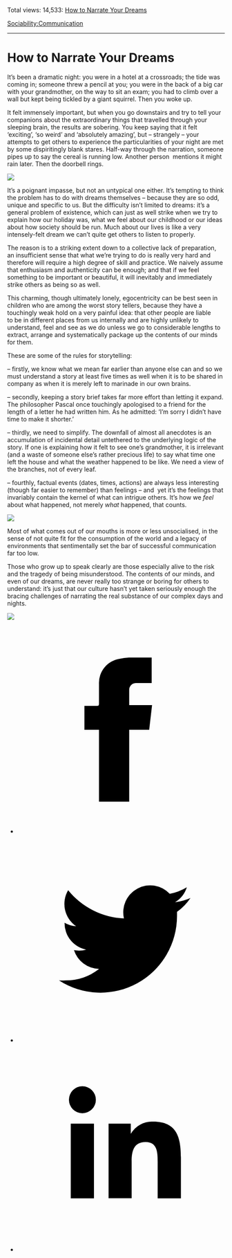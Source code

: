 Total views: 14,533: [How to Narrate Your Dreams](https://www.theschooloflife.com/thebookoflife/how-to-narrate-your-dreams/)

[Sociability:](https://www.theschooloflife.com/thebookoflife/category/sociability/)[Communication](https://www.theschooloflife.com/thebookoflife/category/sociability/communication/)

* * *

# How to Narrate Your Dreams
<style>
						.alignnone {
  display: block;
  margin-left: auto;
  margin-right: auto;
  align: center:
}

.addtoany_share_save_container {
display:none;
}

.wp-block-image {
		display: block;
  margin-left: auto;
  margin-right: auto;
  width: 50%;
}

.aligncenter {
display: block;
  margin-left: auto;
  margin-right: auto;
  align: center:
}

@media only screen and (max-width: 500px) {
  .wp-block-image {
		display: block;
  margin-left: auto;
  margin-right: auto;
  width: 100%;
} }

h1 {max-width: 600px !important;
}
.s18-single-post .content-area .site-main article .post-cat-header-display + .old-wrapper p {
    font-size: 1.200em
}
						</style>

It’s been a dramatic night: you were in a hotel at a crossroads; the tide was coming in; someone threw a pencil at you; you were in the back of a big car with your grandmother, on the way to sit an exam; you had to climb over a wall but kept being tickled by a giant squirrel. Then you woke up.

It felt immensely important, but when you go downstairs and try to tell your companions about the extraordinary things that travelled through your sleeping brain, the results are sobering. You keep saying that it felt ‘exciting’, ‘so weird’ and ‘absolutely amazing’, but – strangely – your attempts to get others to experience the particularities of your night are met by some dispiritingly blank stares. Half-way through the narration, someone pipes up to say the cereal is running low. Another person &nbsp;mentions it might rain later. Then the doorbell rings.

![](https://www.theschooloflife.com/thebookoflife/wp-content/uploads/2017/02/1137px-Van_Gogh_-_Starry_Night_-_Google_Art_Project.jpg)

It’s a poignant impasse, but not an untypical one either. It’s tempting to think the problem has to do with dreams themselves – because they are so odd, unique and specific to us. But the difficulty isn’t limited to dreams: it’s a general problem of existence, which can just as well strike when we try to explain how our holiday was, what we feel about our childhood or our ideas about how society should be run. Much about our lives is like a very intensely-felt dream we can’t quite get others to listen to properly.

The reason is to a striking extent down to a collective lack of preparation, an insufficient sense that what we’re trying to do is really very hard and therefore will require a high degree of skill and practice. We naively assume that enthusiasm and authenticity can be enough; and that if we feel something to be important or beautiful, it will inevitably and immediately strike others as being so as well.

This charming, though ultimately lonely, egocentricity can be best seen in children who are among the worst story tellers, because they have a touchingly weak hold on a very painful idea: that other people are liable to&nbsp;be in different places from&nbsp;us internally and are highly unlikely to understand, feel and see as we do unless we go to considerable lengths to extract, arrange and systematically package up the contents of our minds for them.

These are some of the rules for storytelling:

– firstly, we know what we mean far earlier than anyone else can and so we must understand a story at least five times as well when it is to be shared in company as when it is merely left to marinade in our own brains.

– secondly, keeping a story brief takes far more effort than letting it expand. The philosopher Pascal once touchingly apologised to a friend for the length of a letter he had written him. As he admitted: ‘I’m sorry I didn’t have time to make it shorter.’

– thirdly, we need to simplify. The downfall of almost all anecdotes is an accumulation of incidental detail untethered to the underlying logic of the story. If one is explaining how it felt to see one’s grandmother, it is irrelevant (and a waste of someone else’s rather precious life) to say what time one left the house and what the weather happened to be like. We need a view of the branches, not of every&nbsp;leaf.

– fourthly, factual events (dates, times, actions) are always less interesting (though far easier to remember) than feelings – and &nbsp;yet it’s the feelings that invariably contain the kernel of what can intrigue others. It’s how we _feel_ about what happened, not merely _what_ happened, that counts.

**![](https://uploads6.wikiart.org/images/caspar-david-friedrich/landscape-with-rainbow.jpg)**

Most of what comes out of our mouths is more or less unsocialised, in the sense of not quite fit for the consumption of the world and a legacy of environments that sentimentally set the bar of successful communication far too low.

Those who grow up to speak clearly are those especially alive to the risk and the tragedy of being misunderstood. The contents of our minds, and even of our dreams, are never really too strange or boring for others to understand: it’s just that our culture hasn’t yet taken seriously enough the bracing challenges of narrating the real substance of our complex days and nights.

[![](https://img.youtube.com/vi/eLP3a2CJ1MY/0.jpg)](https://www.youtube.com/embed/eLP3a2CJ1MY?ecver=2 '')
<style>
    .iframe-class { display: block !important; }
</style>

- [<svg xmlns="http://www.w3.org/2000/svg" viewbox="0 0 26 26"><title>Facebook</title>
                    <g>
                        <path d="M8.38,10H9.92c.2,0,.29,0,.29-.28,0-.82,0-1.64,0-2.46a3.05,3.05,0,0,1,2.57-3.15A7.22,7.22,0,0,1,14,3.95c.86,0,1.71,0,2.57,0h.25v3.2h-2A.85.85,0,0,0,14,8c0,.62,0,1.24,0,1.91h2.87L16.51,13H14v9H10.21V13H8.38Z"></path>
                    </g>
                </svg>](http://www.facebook.com/sharer/sharer.php?u=https://www.theschooloflife.com/thebookoflife/how-to-narrate-your-dreams/)
- [<svg xmlns="http://www.w3.org/2000/svg" viewbox="0 0 26 26"><title>Twitter</title>
                    <path d="M21.69,7.9a6.75,6.75,0,0,1-1.94.53,3.39,3.39,0,0,0,1.48-1.87,6.76,6.76,0,0,1-2.14.82,3.38,3.38,0,0,0-5.75,3.08,9.59,9.59,0,0,1-7-3.53,3.38,3.38,0,0,0,1,4.51A3.36,3.36,0,0,1,5.89,11v0A3.38,3.38,0,0,0,8.6,14.37a3.39,3.39,0,0,1-1.53.06,3.38,3.38,0,0,0,3.15,2.35A6.78,6.78,0,0,1,6,18.22a6.87,6.87,0,0,1-.81,0A9.6,9.6,0,0,0,20,10.08q0-.22,0-.44A6.86,6.86,0,0,0,21.69,7.9Z"></path>
                </svg>](http://twitter.com/share?url=https://www.theschooloflife.com/thebookoflife/how-to-narrate-your-dreams/&text=&via=theschooloflife)
- [<svg xmlns="http://www.w3.org/2000/svg" viewbox="0 0 26 26"><title>LinkedIn</title>
<path class="cls-2" d="M6.67,10H9.58v9.36H6.67ZM8.13,5.32A1.69,1.69,0,1,1,6.44,7,1.69,1.69,0,0,1,8.13,5.32"></path><path class="cls-2" d="M11.41,10H14.2v1.28h0A3.06,3.06,0,0,1,17,9.75c2.95,0,3.49,1.94,3.49,4.46v5.14H17.57V14.79c0-1.09,0-2.48-1.51-2.48s-1.75,1.18-1.75,2.4v4.63H11.41Z"></path></svg>](https://www.linkedin.com/shareArticle?mini=true&url=https://www.theschooloflife.com/thebookoflife/how-to-narrate-your-dreams/)
